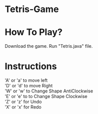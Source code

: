 # Tetris-Game 
# How To Play? 
Download the game.
Run "Tetris.java" file.
# Instructions
'A'  or 'a' to move left <br/> 
'D' or 'd' to move Right <br/>
'W' or 'w' to Change Shape AntiClockwise <br/>
'E' or 'e' to to Change Shape Clockwise <br/>
'Z' or 'z' for Undo <br/>
'X' or 'x' for Redo
